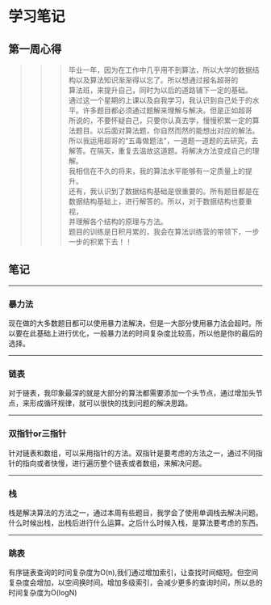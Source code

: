 学习笔记
===============
第一周心得
---------------
>>>毕业一年，因为在工作中几乎用不到算法，所以大学的数据结构以及算法知识渐渐得以忘了。所以想通过报名超哥的  
算法班，来提升自己，同时为以后的道路铺下一定的基础。  
通过这一个星期的上课以及自我学习，我认识到自己处于的水平。许多题目都必须通过题解来理解与解决。但是正如超哥  
所说的，不要怀疑自己，只要你认真去学，慢慢积累一定的算法题目。以后面对算法题，你自然而然的能想出对应的解法。  
所以我运用超哥的“五毒做题法”，一道题一道题的去研究，去解答。在隔天，重复去温故这道题。将解决方法变成自己的理解。  
我相信在不久的将来，我的算法水平能够有一定质量上的提升。  
还有，我认识到了数据结构基础是很重要的。所有题目都是在数据结构基础上，进行解答的。所以，对于数据结构也要重视，  
并理解各个结构的原理与方法。  
题目的训练是日积月累的，我会在算法训练营的带领下，一步一步的积累下去！！   

## 笔记
------------------
### 暴力法  
现在做的大多数题目都可以使用暴力法解决，但是一大部分使用暴力法会超时。所以要在此基础上进行优化，一般暴力法的时间复杂度比较高，所以他是你的最后的选择。  
**************************
### 链表  
对于链表，我印象最深的就是大部分的算法都需要添加一个头节点，通过增加头节点，来形成循环规律，就可以很快的找到问题的解决思路。
**************************
### 双指针or三指针  
针对链表和数组，可以采用指针的方法。双指针是要考虑的方法之一，通过不同指针的指向或者快慢，进行遍历整个链表或者数组，来解决问题。
**************************
### 栈  
栈是解决算法的方法之一，通过本周有些题目，我学会了使用单调栈去解决问题。什么时候出栈，出栈后进行什么运算。之后什么时候入栈，是算法要考虑的东西。
**************************
### 跳表  
有序链表查询的时间复杂度为O(n),我们通过增加索引，让查找时间缩短。但空间复杂度会增加，以空间换时间。增加多级索引，会减少更多的查询时间，所以总的时间复杂度为O(logN)

